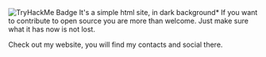 <img src="https://tryhackme-badges.s3.amazonaws.com/Scott.Lang.png" alt="TryHackMe Badge">
It's a simple html site, in dark background* 
If you want to contribute to open source you are more than welcome. 
Just make sure what it has now is not lost. 

Check out my website, you will find my contacts and social there.
